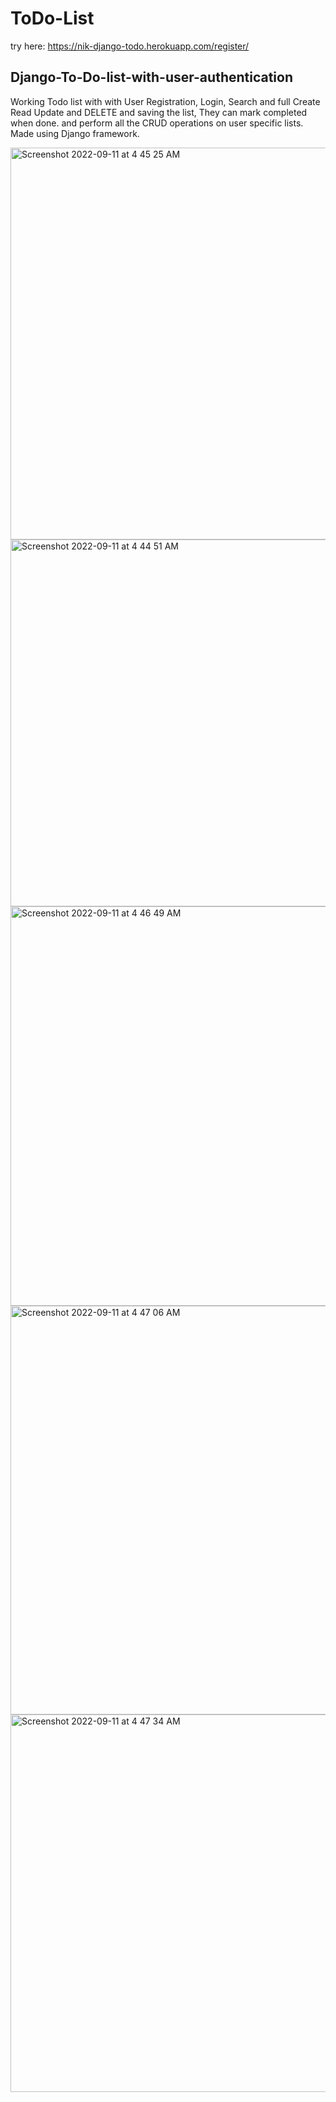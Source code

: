 # ToDo-List
try here: https://nik-django-todo.herokuapp.com/register/

## Django-To-Do-list-with-user-authentication
Working Todo list with with User Registration, Login, Search and full Create Read Update and DELETE and saving the list, They can mark completed when done. and perform all the CRUD operations on user specific lists. Made using Django framework.

<img width="627" alt="Screenshot 2022-09-11 at 4 45 25 AM" src="https://user-images.githubusercontent.com/58301643/189505027-302512c0-ea71-4fad-a7f2-238ce05eb453.png">


<img width="587" alt="Screenshot 2022-09-11 at 4 44 51 AM" src="https://user-images.githubusercontent.com/58301643/189505021-9dc69e14-0318-4dc0-a9e2-c478fc2a744b.png">

<img width="639" alt="Screenshot 2022-09-11 at 4 46 49 AM" src="https://user-images.githubusercontent.com/58301643/189505028-9a18f652-9766-42e7-8213-038d94006e10.png">


<img width="654" alt="Screenshot 2022-09-11 at 4 47 06 AM" src="https://user-images.githubusercontent.com/58301643/189505019-a164780d-c936-4c80-a374-ae67c2ca153e.png">


<img width="604" alt="Screenshot 2022-09-11 at 4 47 34 AM" src="https://user-images.githubusercontent.com/58301643/189505020-a85a0978-4117-4a29-a524-72df477700d6.png">



